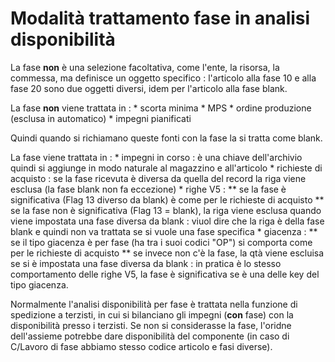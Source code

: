 # Modalità trattamento fase in analisi disponibilità
La fase __non__ è una selezione facoltativa, come l'ente, la risorsa, la commessa, ma definisce un oggetto specifico :  l'articolo alla fase 10 e alla fase 20 sono due oggetti diversi, idem per l'articolo alla fase blank.

La fase __non__ viene trattata in : 
 \* scorta minima
 \* MPS
 \* ordine produzione (esclusa in automatico)
 \* impegni pianificati

Quindi quando si richiamano queste fonti con la fase la si tratta come blank.

La fase viene trattata in : 
 \* impegni in corso :  è una chiave dell'archivio quindi si aggiunge in modo naturale al magazzino e all'articolo
 \* richieste di acquisto :  se la fase ricevuta è diversa da quella del record la riga viene esclusa (la fase blank non fa eccezione)
 \* righe V5 : 
 \*\* se la fase è significativa (Flag 13 diverso da blank) è come per le richieste di acquisto
 \*\* se la fase non è significativa (Flag 13 = blank), la riga viene esclusa quando viene impostata una fase diversa da blank :  viuol dire che la riga è della fase blank e quindi non va trattata se si vuole una fase specifica
 \* giacenza : 
 \*\* se il tipo giacenza è per fase (ha tra i suoi codici "OP") si comporta come per le richieste di acquisto
 \*\* se invece non c'è la fase, la qtà viene escluisa se si è impostata una fase diversa da blank :  in pratica è lo stesso comportamento delle righe V5, la fase è significativa se è una delle key del tipo giacenza.

Normalmente l'analisi disponibilità per fase è trattata nella funzione di spedizione a terzisti, in cui si bilanciano gli impegni (__con__ fase) con la disponibilità presso i terzisti. Se non si considerasse la fase, l'oridne dell'assieme potrebbe dare disponibilità del componente (in caso di C/Lavoro di fase abbiamo stesso codice articolo e fasi diverse).

